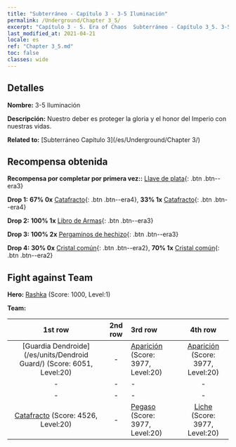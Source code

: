 ```yaml
---
title: "Subterráneo - Capítulo 3 - 3-5 Iluminación"
permalink: /Underground/Chapter 3_5/
excerpt: "Capítulo 3 - 5. Era of Chaos  Subterráneo - Capítulo 3_5. 3-5 Iluminación"
last_modified_at: 2021-04-21
locale: es
ref: "Chapter 3_5.md"
toc: false
classes: wide
---
```


## Detalles

 **Nombre:** 3-5 Iluminación

 **Descripción:** Nuestro deber es proteger la gloria y el honor del Imperio con nuestras vidas.

 **Related to:** [Subterráneo Capítulo 3](/es/Underground/Chapter 3/)

## Recompensa obtenida

 **Recompensa por completar por primera vez::** [Llave de plata](/es/Items/con_693/){: .btn .btn--era3}

 **Drop 1:** **67% 0x** [Catafracto](/es/Items/unt_195/){: .btn .btn--era4}, **33% 1x** [Catafracto](/es/Items/unt_195/){: .btn .btn--era4}

 **Drop 2:** **100% 1x** [Libro de Armas](/es/Items/mat_18/){: .btn .btn--era3}

 **Drop 3:** **100% 2x** [Pergaminos de hechizo](/es/Items/con_694/){: .btn .btn--era3}

 **Drop 4:** **30% 0x** [Cristal común](/es/Items/mat_11/){: .btn .btn--era2}, **70% 1x** [Cristal común](/es/Items/mat_11/){: .btn .btn--era2}


## Fight against Team
 **Hero:** [Rashka](/es/heroes/Rashka/) (Score: 1000, Level:1)

 **Team:**


  | 1st row | 2nd row | 3rd row | 4th row |
  |:----:|:----:|:----|:----:|
  | [Guardia Dendroide](/es/units/Dendroid Guard/) (Score: 6051, Level:20)  | - | [Aparición](/es/units/Wight/) (Score: 3977, Level:20)  | [Aparición](/es/units/Wight/) (Score: 3977, Level:20)  |
  | - | - | - | - |
  | - | - | - | - |
  | [Catafracto](/es/units/Cavalier/) (Score: 4526, Level:20)  | - | [Pegaso](/es/units/Pegasus/) (Score: 3977, Level:20)  | [Liche](/es/units/Lich/) (Score: 3977, Level:20)  |



